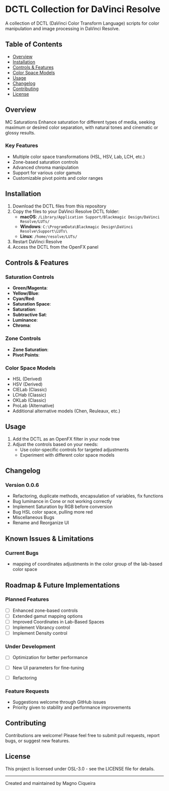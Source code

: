 # DCTL Collection for DaVinci Resolve

A collection of DCTL (DaVinci Color Transform Language) scripts for color manipulation and image processing in DaVinci Resolve.

## Table of Contents

- [Overview](#overview)
- [Installation](#installation)
- [Controls & Features](#controls--features)
- [Color Space Models](#color-space-models)
- [Usage](#usage)
- [Changelog](#changelog)
- [Contributing](#contributing)
- [License](#license)

## Overview

MC Saturations
Enhance saturation for different types of media, seeking maximum or desired color separation, with natural tones and cinematic or glossy results.

### Key Features

- Multiple color space transformations (HSL, HSV, Lab, LCH, etc.)
- Zone-based saturation controls
- Advanced chroma manipulation
- Support for various color gamuts
- Customizable pivot points and color ranges

## Installation

1. Download the DCTL files from this repository
2. Copy the files to your DaVinci Resolve DCTL folder:
   - **macOS**: `/Library/Application Support/Blackmagic Design/DaVinci Resolve/LUTs/`
   - **Windows**: `C:\ProgramData\Blackmagic Design\DaVinci Resolve\Support\LUTs\`
   - **Linux**: `/home/resolve/LUTs/`
3. Restart DaVinci Resolve
4. Access the DCTL from the OpenFX panel

## Controls & Features

### Saturation Controls

- **Green/Magenta**:
- **Yellow/Blue**: 
- **Cyan/Red**: 
- **Saturation Space**: 
- **Saturation**: 
- **Subtractive Sat**: 
- **Luminance**: 
- **Chroma**: 

### Zone Controls

- **Zone Saturation**: 
- **Pivot Points**: 

### Color Space Models

- HSL (Derived)
- HSV (Derived)
- CIELab (Classic)
- LCHab (Classic)
- OKLab (Classic)
- ProLab (Alternative)
- Additional alternative models (Chen, Reuleaux, etc.)

## Usage

1. Add the DCTL as an OpenFX filter in your node tree
2. Adjust the controls based on your needs:
   - Use color-specific controls for targeted adjustments
   - Experiment with different color space models

## Changelog

### Version 0.0.6
- Refactoring, duplicate methods, encapsulation of variables, fix functions
- Bug luminance in Cone or not working correctly
- Implement Saturation by RGB before conversion
- Bug HSL color space, pulling more red
- Miscellaneous Bugs
- Rename and Reorganize UI

## Known Issues & Limitations

### Current Bugs
- mapping of coordinates adjustments in the color group of the lab-based color space

## Roadmap & Future Implementations

### Planned Features
- [ ] Enhanced zone-based controls
- [ ] Extended gamut mapping options
- [ ] Improved Coordinates in Lab-Based Spaces
- [ ] Implement Vibrancy control
- [ ] Implement Density control 

### Under Development
- [ ] Optimization for better performance
- [ ] New UI parameters for fine-tuning
- [ ] Refactoring


### Feature Requests
- Suggestions welcome through GitHub issues
- Priority given to stability and performance improvements


## Contributing

Contributions are welcome! Please feel free to submit pull requests, report bugs, or suggest new features.

## License

This project is licensed under OSL-3.0 - see the LICENSE file for details.

---

Created and maintained by Magno Ciqueira